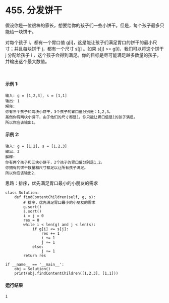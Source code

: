 # 455. 分发饼干
假设你是一位很棒的家长，想要给你的孩子们一些小饼干。但是，每个孩子最多只能给一块饼干。

对每个孩子 i，都有一个胃口值 g[i]，这是能让孩子们满足胃口的饼干的最小尺寸；并且每块饼干 j，都有一个尺寸 s[j] 。如果 s[j] >= g[i]，我们可以将这个饼干 j 分配给孩子 i ，这个孩子会得到满足。你的目标是尽可能满足越多数量的孩子，并输出这个最大数值。

 
#### 示例 1:

    输入: g = [1,2,3], s = [1,1]
    输出: 1
    解释: 
    你有三个孩子和两块小饼干，3个孩子的胃口值分别是：1,2,3。
    虽然你有两块小饼干，由于他们的尺寸都是1，你只能让胃口值是1的孩子满足。
    所以你应该输出1。
#### 示例 2:

    输入: g = [1,2], s = [1,2,3]
    输出: 2
    解释: 
    你有两个孩子和三块小饼干，2个孩子的胃口值分别是1,2。
    你拥有的饼干数量和尺寸都足以让所有孩子满足。
    所以你应该输出2.

思路：排序，优先满足胃口最小的小朋友的需求

    class Solution:
        def findContentChildren(self, g, s):
            # 排序，优先满足胃口最小的小朋友的需求
            g.sort()
            s.sort()
            i = j = 0
            res = 0
            while i < len(g) and j < len(s):
                if g[i] <= s[j]:
                    res += 1
                    i += 1
                    j += 1
                else:
                    j += 1
            return res

    if __name__ == '__main__':
        obj = Solution()
        print(obj.findContentChildren([1,2,3], [1,1]))
        
#### 运行结果
    1
